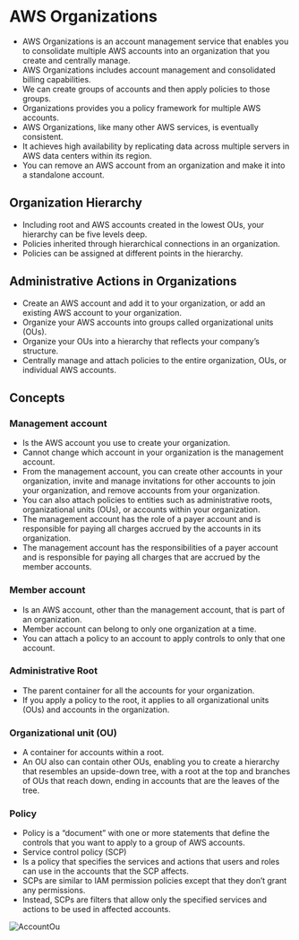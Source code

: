 # AWS Organizations
- AWS Organizations is an account management service that enables you to consolidate multiple AWS accounts into an organization 
  that you create and centrally manage. 
- AWS Organizations includes account management and consolidated billing capabilities.
- We can create groups of accounts and then apply policies to those groups.
- Organizations provides you a policy framework for multiple AWS accounts. 
- AWS Organizations, like many other AWS services, is eventually consistent. 
- It achieves high availability by replicating data across multiple servers in AWS data centers within its region.
- You can remove an AWS account from an organization and make it into a standalone account.

## Organization Hierarchy
- Including root and AWS accounts created in the lowest OUs, your hierarchy can be five levels deep.
- Policies inherited through hierarchical connections in an organization.
- Policies can be assigned at different points in the hierarchy.

## Administrative Actions in Organizations
- Create an AWS account and add it to your organization, or add an existing AWS account to your organization.
- Organize your AWS accounts into groups called organizational units (OUs).
- Organize your OUs into a hierarchy that reflects your company’s structure.
- Centrally manage and attach policies to the entire organization, OUs, or individual AWS accounts.

## Concepts
### Management account 
- Is the AWS account you use to create your organization. 
- Cannot change which account in your organization is the management account.
- From the management account, you can create other accounts in your organization, invite and manage invitations for other accounts 
    to join your organization, and remove accounts from your organization.
- You can also attach policies to entities such as administrative roots, organizational units (OUs), or accounts within your organization.
- The management account has the role of a payer account and is responsible for paying all charges accrued by the accounts in its organization.
- The management account has the responsibilities of a payer account and is responsible for paying all charges that are accrued by the member accounts.
  
### Member account 
- Is an AWS account, other than the management account, that is part of an organization. 
- Member account can belong to only one organization at a time.
- You can attach a policy to an account to apply controls to only that one account.

### Administrative Root
- The parent container for all the accounts for your organization. 
- If you apply a policy to the root, it applies to all organizational units (OUs) and accounts in the organization.

### Organizational unit (OU)
- A container for accounts within a root.
- An OU also can contain other OUs, enabling you to create a hierarchy that resembles an upside-down tree, 
  with a root at the top and branches of OUs that reach down, ending in accounts that are the leaves of the tree. 
  
### Policy 
-  Policy is a “document” with one or more statements that define the controls that you want to apply to a group of AWS accounts.
-  Service control policy (SCP)
  -  Is a policy that specifies the services and actions that users and roles can use in the accounts that the SCP affects. 
  -  SCPs are similar to IAM permission policies except that they don’t grant any permissions. 
  -  Instead, SCPs are filters that allow only the specified services and actions to be used in affected accounts.

![AccountOu](/SecurityAndIdentityServices/images/AccountOuDiragram)

